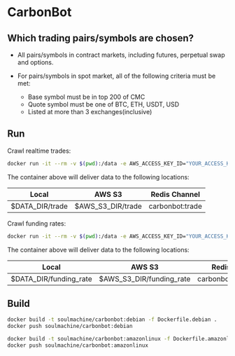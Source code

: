 # CarbonBot

## Which trading pairs/symbols are chosen?

-   All pairs/symbols in contract markets, including futures, perpetual swap and options.
-   For pairs/symbols in spot market, all of the following criteria must be met:

    -   Base symbol must be in top 200 of CMC
    -   Quote symbol must be one of BTC, ETH, USDT, USD
    -   Listed at more than 3 exchanges(inclusive)

## Run

Crawl realtime trades:

```bash
docker run -it --rm -v $(pwd):/data -e AWS_ACCESS_KEY_ID="YOUR_ACCESS_KEY" -e AWS_SECRET_ACCESS_KEY="YOUR_SECRET_KEY" -e AWS_S3_DIR="s3://YOUR_BUCKET/path" -e REDIS_URL="redis://host-ip:6379" -e PARSER=true -u "$(id -u):$(id -g)" soulmachine/carbonbot:debian pm2-runtime start pm2.trade.config.js
```

The container above will deliver data to the following locations:

| Local           | AWS S3            | Redis Channel   |
| --------------- | ----------------- | --------------- |
| $DATA_DIR/trade | $AWS_S3_DIR/trade | carbonbot:trade |

Crawl funding rates:

```bash
docker run -it --rm -v $(pwd):/data -e AWS_ACCESS_KEY_ID="YOUR_ACCESS_KEY" -e AWS_SECRET_ACCESS_KEY="YOUR_SECRET_KEY" -e AWS_S3_DIR="s3://YOUR_BUCKET/path" -e REDIS_URL="redis://host-ip:6379" -e PARSER=true -u "$(id -u):$(id -g)" soulmachine/carbonbot:debian pm2-runtime start pm2.funding_rate.config.js
```

The container above will deliver data to the following locations:

| Local                  | AWS S3                   | Redis Channel          |
| ---------------------- | ------------------------ | ---------------------- |
| $DATA_DIR/funding_rate | $AWS_S3_DIR/funding_rate | carbonbot:funding_rate |

## Build

```bash
docker build -t soulmachine/carbonbot:debian -f Dockerfile.debian .
docker push soulmachine/carbonbot:debian

docker build -t soulmachine/carbonbot:amazonlinux -f Dockerfile.amazonlinux .
docker push soulmachine/carbonbot:amazonlinux
```
